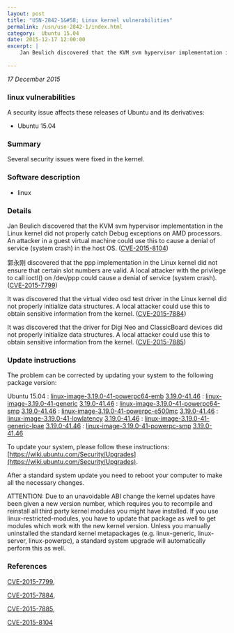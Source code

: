 ```yaml
---
layout: post
title: "USN-2842-1&#58; Linux kernel vulnerabilities"
permalink: /usn/usn-2842-1/index.html
category:  Ubuntu 15.04
date: 2015-12-17 12:00:00
excerpt: |
    Jan Beulich discovered that the KVM svm hypervisor implementation in the Linux kernel did not properly catch Debug exceptions on AMD processors. An attacker in a guest virtual machine could use this to cause a denial of service (system crash) in the host OS. ([CVE-2015-8104](http://people.ubuntu.com/~ubuntu-security/cve/CVE-2015-8104))
    
--- 
```

 
 

*17 December 2015*

### linux vulnerabilities

A security issue affects these releases of Ubuntu and its derivatives:

* Ubuntu 15.04

### Summary

Several security issues were fixed in the kernel. 

### Software description

* linux 

### Details

Jan Beulich discovered that the KVM svm hypervisor implementation in the Linux kernel did not properly catch Debug exceptions on AMD processors. An attacker in a guest virtual machine could use this to cause a denial of service (system crash) in the host OS. ([CVE-2015-8104](http://people.ubuntu.com/~ubuntu-security/cve/CVE-2015-8104))

郭永刚 discovered that the ppp implementation in the Linux kernel did not ensure that certain slot numbers are valid. A local attacker with the privilege to call ioctl() on /dev/ppp could cause a denial of service (system crash). ([CVE-2015-7799](http://people.ubuntu.com/~ubuntu-security/cve/CVE-2015-7799))

It was discovered that the virtual video osd test driver in the Linux kernel did not properly initialize data structures. A local attacker could use this to obtain sensitive information from the kernel. ([CVE-2015-7884](http://people.ubuntu.com/~ubuntu-security/cve/CVE-2015-7884))

It was discovered that the driver for Digi Neo and ClassicBoard devices did not properly initialize data structures. A local attacker could use this to obtain sensitive information from the kernel. ([CVE-2015-7885](http://people.ubuntu.com/~ubuntu-security/cve/CVE-2015-7885)) 

### Update instructions

The problem can be corrected by updating your system to the following package version:

Ubuntu 15.04
 : [linux-image-3.19.0-41-powerpc64-emb](https://launchpad.net/ubuntu/+source/linux) <span> [3.19.0-41.46](https://launchpad.net/ubuntu/+source/linux/3.19.0-41.46) </span> 
 : [linux-image-3.19.0-41-generic](https://launchpad.net/ubuntu/+source/linux) <span> [3.19.0-41.46](https://launchpad.net/ubuntu/+source/linux/3.19.0-41.46) </span> 
 : [linux-image-3.19.0-41-powerpc64-smp](https://launchpad.net/ubuntu/+source/linux) <span> [3.19.0-41.46](https://launchpad.net/ubuntu/+source/linux/3.19.0-41.46) </span> 
 : [linux-image-3.19.0-41-powerpc-e500mc](https://launchpad.net/ubuntu/+source/linux) <span> [3.19.0-41.46](https://launchpad.net/ubuntu/+source/linux/3.19.0-41.46) </span> 
 : [linux-image-3.19.0-41-lowlatency](https://launchpad.net/ubuntu/+source/linux) <span> [3.19.0-41.46](https://launchpad.net/ubuntu/+source/linux/3.19.0-41.46) </span> 
 : [linux-image-3.19.0-41-generic-lpae](https://launchpad.net/ubuntu/+source/linux) <span> [3.19.0-41.46](https://launchpad.net/ubuntu/+source/linux/3.19.0-41.46) </span> 
 : [linux-image-3.19.0-41-powerpc-smp](https://launchpad.net/ubuntu/+source/linux) <span> [3.19.0-41.46](https://launchpad.net/ubuntu/+source/linux/3.19.0-41.46) </span> 

To update your system, please follow these instructions: [https://wiki.ubuntu.com/Security/Upgrades](https://wiki.ubuntu.com/Security/Upgrades).

After a standard system update you need to reboot your computer to make all the necessary changes.

ATTENTION: Due to an unavoidable ABI change the kernel updates have been given a new version number, which requires you to recompile and reinstall all third party kernel modules you might have installed. If you use linux-restricted-modules, you have to update that package as well to get modules which work with the new kernel version. Unless you manually uninstalled the standard kernel metapackages (e.g. linux-generic, linux-server, linux-powerpc), a standard system upgrade will automatically perform this as well. 

### References

 
 [CVE-2015-7799](http://people.ubuntu.com/~ubuntu-security/cve/CVE-2015-7799), 

 [CVE-2015-7884](http://people.ubuntu.com/~ubuntu-security/cve/CVE-2015-7884), 

 [CVE-2015-7885](http://people.ubuntu.com/~ubuntu-security/cve/CVE-2015-7885), 

 [CVE-2015-8104](http://people.ubuntu.com/~ubuntu-security/cve/CVE-2015-8104)
 

